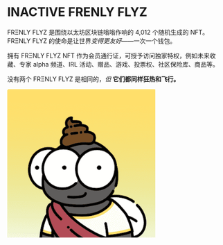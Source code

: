 # INACTIVE FRENLY FLYZ

FRΞNLY FLYZ 是围绕以太坊区块链嗡嗡作响的 4,012 个随机生成的 NFT。FRΞNLY FLYZ 的使命是让世界*变得更友好*——一次一个钱包。

拥有 FRΞNLY FLYZ NFT 作为会员通行证，可授予访问独家特权，例如未来收藏、专家 alpha 频道、IRL 活动、赠品、游戏、投票权、社区保险库、商品等。

没有两个 FRΞNLY FLYZ 是相同的，*但* **它们都同样狂热和飞行。**

![ntf](02.png)
